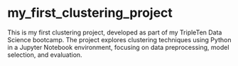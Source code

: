 # my_first_clustering_project
This is my first clustering project, developed as part of my TripleTen Data Science bootcamp. The project explores clustering techniques using Python in a Jupyter Notebook environment, focusing on data preprocessing, model selection, and evaluation.
